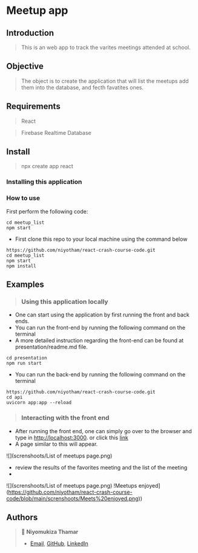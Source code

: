 # Meetup app

## Introduction

>This is an web app to track the varites meetings attended at school.


## Objective

> The object is to create the application that will list the meetups add them into the database, and fecth favatites ones. 

## Requirements

> React 

> Firebase Realtime Database



## Install

> npx create app react

### Installing this application

### How to use
First perform the following code: 
``` npx create-react-app meetup_list
cd meetup_list
npm start

```

- First clone this repo to your local machine using the command below

```
https://github.com/niyotham/react-crash-course-code.git
cd meetup_list
npm start
npm install
```

## Examples

> ### Using this application locally

- One can start using the application by first running the front and back ends.
- You can run the front-end by running the following command on the terminal
- A more detailed instruction regarding the front-end can be found at presentation/readme.md file.

```
cd presentation
npm run start
```

- You can run the back-end by running the following command on the terminal

```
https://github.com/niyotham/react-crash-course-code.git
cd api
uvicorn app:app --reload
```

> ### Interacting with the front end

- After running the front end, one can simply go over to the browser and type in [http://localhost:3000](http://localhost:3000). or click this [link](http://localhost:3000)
- A page similar to this will appear.

![](screnshoots/List of meetups page.png)

- review the results of the  favorites meeting  and the list of the meeting 
-

![](screnshoots/List of meetups page.png)
!Meetups enjoyed](https://github.com/niyotham/react-crash-course-code/blob/main/screnshoots/Meets%20enjoyed.png))


## Authors



> 👤 **Niyomukiza Thamar**
>
> - [Email](mailto:thamarniyo@gmail.com), [GitHub](https://github.com/niyotham), [LinkedIn](https://www.linkedin.com/in/thamar-niyomukiza-230959125/)

